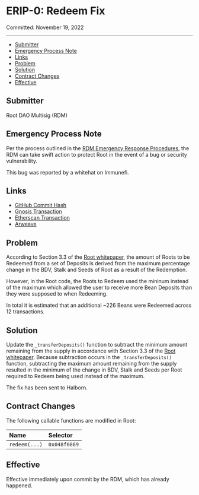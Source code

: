 # ERIP-0: Redeem Fix

Committed: November 19, 2022

---

- [Submitter](#submitter)
- [Emergency Process Note](#emergency-process-note)
- [Links](#links)
- [Problem](#problem)
- [Solution](#solution)
- [Contract Changes](#contract-changes)
- [Effective](#effective)

## Submitter

Root DAO Multisig (RDM)

## Emergency Process Note

Per the process outlined in the [RDM Emergency Response Procedures](https://docs.roottoken.org/governance/root-token/rdm-process#emergency-response-procedures), the RDM can take swift action to protect Root in the event of a bug or security vulnerability.

This bug was reported by a whitehat on Immunefi.

## Links

- [GitHub Commit Hash](https://github.com/BeanstalkFarms/Beanstalk/pull/151)
- [Gnosis Transaction](https://app.safe.global/eth:0xb7774ec5031e1d903152E96BbC1601e5D0D83Ca2/transactions/tx?id=multisig_0xb7774ec5031e1d903152E96BbC1601e5D0D83Ca2_0x9fcf0758777f5f57c0719bfb685fa6d8f4c8b2344f8a1acf23e85057c849352b)
- [Etherscan Transaction](https://etherscan.io/tx/0xf9b52baec84555347dac1ae6b3354bb77947c3f62ef76fcb87e47c58429e7576)
- [Arweave](https://arweave.net/7fjU88EiBrvbLK8oW_GRld4DsSxYfm0yLVvm0x7ywnM)

## Problem

According to Section 3.3 of the [Root whitepaper](https://roottoken.org/root.pdf#subsection.3.3), the amount of Roots to be Redeemed from a set of Deposits  is derived from the maximum percentage change in the BDV, Stalk and Seeds of Root as a result of the Redemption.

However, in the Root code, the Roots to Redeem used the mininum instead of the maximum which allowed the user to receive more Bean Deposits than they were supposed to when Redeeming. 

In total it is estimated that an additional ~226 Beans were Redeemed across 12 transactions.

## Solution

Update the `_transferDeposits()` function to subtract the minimum amount remaining from the supply in accordance with Section 3.3 of the [Root whitepaper](https://roottoken.org/root.pdf#subsection.3.3). Because subtraction occurs in the `_transferDeposits()` function, subtracting the maximum amount remaining from the supply resulted in the minimum of the change in BDV, Stalk and Seeds per Root required to Redeem being used instead of the maximum.

The fix has been sent to Halborn.

## Contract Changes

The following callable functions are modified in Root:

|     Name      |   Selector   |
|:--------------|:-------------|
| `redeem(...)` | `0x048f0869` |

## Effective

Effective immediately upon commit by the RDM, which has already happened.
